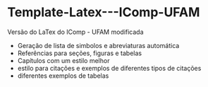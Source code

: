 # Template-Latex---IComp-UFAM
Versão do LaTex do IComp - UFAM modificada 
- Geração de lista de simbolos e abreviaturas automática
- Referências para seções, figuras e tabelas
- Capítulos com um estilo melhor
- estilo para citações e exemplos de diferentes tipos de citações 
- diferentes exemplos de tabelas
